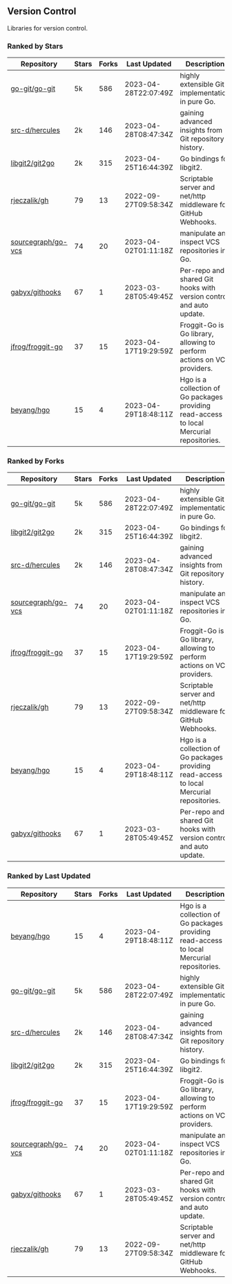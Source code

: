 ## Version Control

Libraries for version control.

### Ranked by Stars

| Repository | Stars | Forks | Last Updated | Description | 
|------------|-------|-------|--------------|-------------|
| [go-git/go-git](https://github.com/go-git/go-git) | 5k | 586 | 2023-04-28T22:07:49Z |  highly extensible Git implementation in pure Go. |
| [src-d/hercules](https://github.com/src-d/hercules) | 2k | 146 | 2023-04-28T08:47:34Z |  gaining advanced insights from Git repository history. |
| [libgit2/git2go](https://github.com/libgit2/git2go) | 2k | 315 | 2023-04-25T16:44:39Z |  Go bindings for libgit2. |
| [rjeczalik/gh](https://github.com/rjeczalik/gh) | 79 | 13 | 2022-09-27T09:58:34Z |  Scriptable server and net/http middleware for GitHub Webhooks. |
| [sourcegraph/go-vcs](https://github.com/sourcegraph/go-vcs) | 74 | 20 | 2023-04-02T01:11:18Z |  manipulate and inspect VCS repositories in Go. |
| [gabyx/githooks](https://github.com/gabyx/githooks) | 67 | 1 | 2023-03-28T05:49:45Z |  Per-repo and shared Git hooks with version control and auto update. |
| [jfrog/froggit-go](https://github.com/jfrog/froggit-go) | 37 | 15 | 2023-04-17T19:29:59Z |  Froggit-Go is a Go library, allowing to perform actions on VCS providers. |
| [beyang/hgo](https://github.com/beyang/hgo) | 15 | 4 | 2023-04-29T18:48:11Z |  Hgo is a collection of Go packages providing read-access to local Mercurial repositories. |

### Ranked by Forks

| Repository | Stars | Forks | Last Updated | Description | 
|------------|-------|-------|--------------|-------------|
| [go-git/go-git](https://github.com/go-git/go-git) | 5k | 586 | 2023-04-28T22:07:49Z |  highly extensible Git implementation in pure Go. |
| [libgit2/git2go](https://github.com/libgit2/git2go) | 2k | 315 | 2023-04-25T16:44:39Z |  Go bindings for libgit2. |
| [src-d/hercules](https://github.com/src-d/hercules) | 2k | 146 | 2023-04-28T08:47:34Z |  gaining advanced insights from Git repository history. |
| [sourcegraph/go-vcs](https://github.com/sourcegraph/go-vcs) | 74 | 20 | 2023-04-02T01:11:18Z |  manipulate and inspect VCS repositories in Go. |
| [jfrog/froggit-go](https://github.com/jfrog/froggit-go) | 37 | 15 | 2023-04-17T19:29:59Z |  Froggit-Go is a Go library, allowing to perform actions on VCS providers. |
| [rjeczalik/gh](https://github.com/rjeczalik/gh) | 79 | 13 | 2022-09-27T09:58:34Z |  Scriptable server and net/http middleware for GitHub Webhooks. |
| [beyang/hgo](https://github.com/beyang/hgo) | 15 | 4 | 2023-04-29T18:48:11Z |  Hgo is a collection of Go packages providing read-access to local Mercurial repositories. |
| [gabyx/githooks](https://github.com/gabyx/githooks) | 67 | 1 | 2023-03-28T05:49:45Z |  Per-repo and shared Git hooks with version control and auto update. |

### Ranked by Last Updated

| Repository | Stars | Forks | Last Updated | Description | 
|------------|-------|-------|--------------|-------------|
| [beyang/hgo](https://github.com/beyang/hgo) | 15 | 4 | 2023-04-29T18:48:11Z |  Hgo is a collection of Go packages providing read-access to local Mercurial repositories. |
| [go-git/go-git](https://github.com/go-git/go-git) | 5k | 586 | 2023-04-28T22:07:49Z |  highly extensible Git implementation in pure Go. |
| [src-d/hercules](https://github.com/src-d/hercules) | 2k | 146 | 2023-04-28T08:47:34Z |  gaining advanced insights from Git repository history. |
| [libgit2/git2go](https://github.com/libgit2/git2go) | 2k | 315 | 2023-04-25T16:44:39Z |  Go bindings for libgit2. |
| [jfrog/froggit-go](https://github.com/jfrog/froggit-go) | 37 | 15 | 2023-04-17T19:29:59Z |  Froggit-Go is a Go library, allowing to perform actions on VCS providers. |
| [sourcegraph/go-vcs](https://github.com/sourcegraph/go-vcs) | 74 | 20 | 2023-04-02T01:11:18Z |  manipulate and inspect VCS repositories in Go. |
| [gabyx/githooks](https://github.com/gabyx/githooks) | 67 | 1 | 2023-03-28T05:49:45Z |  Per-repo and shared Git hooks with version control and auto update. |
| [rjeczalik/gh](https://github.com/rjeczalik/gh) | 79 | 13 | 2022-09-27T09:58:34Z |  Scriptable server and net/http middleware for GitHub Webhooks. |

